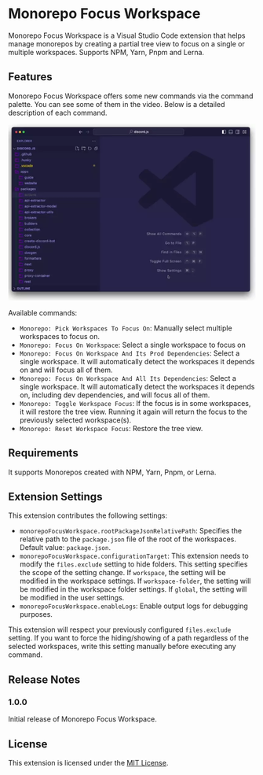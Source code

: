 # Monorepo Focus Workspace

Monorepo Focus Workspace is a Visual Studio Code extension that helps manage monorepos by creating a partial tree view to focus on a single or multiple workspaces. Supports NPM, Yarn, Pnpm and Lerna.

## Features

Monorepo Focus Workspace offers some new commands via the command palette. You can see some of them in the video. Below is a detailed description of each command.

![feature X](assets/preview.webp)

Available commands:

- `Monorepo: Pick Workspaces To Focus On`: Manually select multiple workspaces to focus on.
- `Monorepo: Focus On Workspace`: Select a single workspace to focus on
- `Monorepo: Focus On Workspace And Its Prod Dependencies`: Select a single workspace. It will automatically detect the workspaces it depends on and will focus all of them.
- `Monorepo: Focus On Workspace And All Its Dependencies`: Select a single workspace. It will automatically detect the workspaces it depends on, including dev dependencies, and will focus all of them.
- `Monorepo: Toggle Workspace Focus`: If the focus is in some workspaces, it will restore the tree view. Running it again will return the focus to the previously selected workspace(s).
- `Monorepo: Reset Workspace Focus`: Restore the tree view.

## Requirements

It supports Monorepos created with NPM, Yarn, Pnpm, or Lerna.

## Extension Settings

This extension contributes the following settings:

- `monorepoFocusWorkspace.rootPackageJsonRelativePath`: Specifies the relative path to the `package.json` file of the root of the workspaces. Default value: `package.json`.
- `monorepoFocusWorkspace.configurationTarget`: This extension needs to modify the `files.exclude` setting to hide folders. This setting specifies the scope of the setting change. If `workspace`, the setting will be modified in the workspace settings. If `workspace-folder`, the setting will be modified in the workspace folder settings. If `global`, the setting will be modified in the user settings.
- `monorepoFocusWorkspace.enableLogs`: Enable output logs for debugging purposes.

This extension will respect your previously configured `files.exclude` setting. If you want to force the hiding/showing of a path regardless of the selected workspaces, write this setting manually before executing any command.

## Release Notes

### 1.0.0

Initial release of Monorepo Focus Workspace.

## License

This extension is licensed under the [MIT License](LICENSE).

